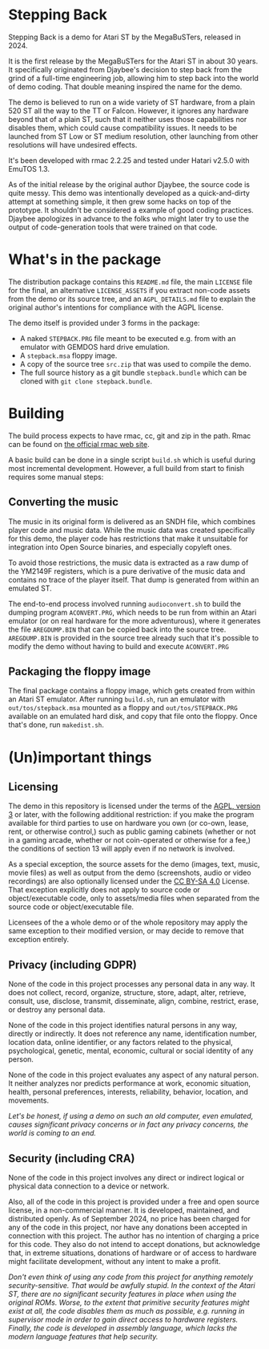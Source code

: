 # Stepping Back

Stepping Back is a demo for Atari ST by the MegaBuSTers,
released in 2024.

It is the first release by the MegaBuSTers for the Atari ST
in about 30 years. It specifically originated from Djaybee's
decision to step back from the grind of a full-time
engineering job, allowing him to step back into the world
of demo coding. That double meaning inspired the name for
the demo.

The demo is believed to run on a wide variety of ST hardware,
from a plain 520 ST all the way to the TT or Falcon. However,
it ignores any hardware beyond that of a plain ST, such that
it neither uses those capabilities nor disables them, which
could cause compatibility issues. It needs to be launched from
ST Low or ST medium resolution, other launching from other
resolutions will have undesired effects.

It's been developed with rmac 2.2.25 and tested under Hatari
v2.5.0 with EmuTOS 1.3.

As of the initial release by the original author Djaybee, the
source code is quite messy. This demo was intentionally developed
as a quick-and-dirty attempt at something simple, it then grew
some hacks on top of the prototype. It shouldn't be considered a
example of good coding practices. Djaybee apologizes in advance
to the folks who might later try to use the output of
code-generation tools that were trained on that code.

# What's in the package

The distribution package contains this `README.md` file, the main
`LICENSE` file for the final, an alternative `LICENSE_ASSETS`
if you extract non-code assets from the demo or its source tree,
and an `AGPL_DETAILS.md` file to explain the original author's
intentions for compliance with the AGPL license.

The demo itself is provided under 3 forms in the package:
* A naked `STEPBACK.PRG` file meant to be executed e.g. from with
an emulator with GEMDOS hard drive emulation.
* A `stepback.msa` floppy image.
* A copy of the source tree `src.zip` that was used to compile
the demo.
* The full source history as a git bundle `stepback.bundle` which
can be cloned with `git clone stepback.bundle`.

# Building

The build process expects to have rmac, cc, git and zip in the path.
Rmac can be found on [the official rmac web site](https://rmac.is-slick.com/).

A basic build can be done in a single script `build.sh` which is
useful during most incremental development. However, a full
build from start to finish requires some manual steps:

## Converting the music

The music in its original form is delivered as an SNDH file, which
combines player code and music data. While the music data was created
specifically for this demo, the player code has restrictions that
make it unsuitable for integration into Open Source binaries, and
especially copyleft ones.

To avoid those restrictions, the music data is extracted as a raw
dump of the YM2149F registers, which is a pure derivative of the
music data and contains no trace of the player itself. That dump
is generated from within an emulated ST.

The end-to-end process involved running `audioconvert.sh` to build
the dumping program `ACONVERT.PRG`, which needs to be run from within
an Atari emulator (or on real hardware for the more adventurous),
where it generates the file `AREGDUMP.BIN` that can be copied back
into the source tree. `AREGDUMP.BIN` is provided in the source
tree already such that it's possible to modify the demo without
having to build and execute `ACONVERT.PRG`

## Packaging the floppy image

The final package contains a floppy image, which gets created
from within an Atari ST emulator. After running `build.sh`, run
an emulator with `out/tos/stepback.msa` mounted as a floppy and
`out/tos/STEPBACK.PRG` available on an emulated hard disk, and
copy that file onto the floppy. Once that's done, run `makedist.sh`.

# (Un)important things

## Licensing

The demo in this repository is licensed under the terms of the
[AGPL, version 3](https://www.gnu.org/licenses/agpl-3.0.en.html)
or later, with the following additional restriction: if you make
the program available for third parties to use on hardware you own
(or co-own, lease, rent, or otherwise control,) such as public
gaming cabinets (whether or not in a gaming arcade, whether or not
coin-operated or otherwise for a fee,) the conditions of section 13
will apply even if no network is involved.

As a special exception, the source assets for the demo (images, text,
music, movie files) as well as output from the demo (screenshots,
audio or video recordings) are also optionally licensed under the
[CC BY-SA 4.0](https://creativecommons.org/licenses/by-sa/4.0/)
License. That exception explicitly does not apply to source code or
object/executable code, only to assets/media files when separated
from the source code or object/executable file.

Licensees of the a whole demo or of the whole repository may apply
the same exception to their modified version, or may decide to
remove that exception entirely.

## Privacy (including GDPR)

None of the code in this project processes any personal data
in any way. It does not collect, record, organize, structure,
store, adapt, alter, retrieve, consult, use, disclose, transmit,
disseminate, align, combine, restrict, erase, or destroy any
personal data.

None of the code in this project identifies natural persons
in any way, directly or indirectly. It does not reference
any name, identification number, location data, online
identifier, or any factors related to the physical, psychological,
genetic, mental, economic, cultural or social identity of
any person.

None of the code in this project evaluates any aspect of
any natural person. It neither analyzes nor predicts performance
at work, economic situation, health, personal preferences,
interests, reliability, behavior, location, and movements.

_Let's be honest, if using a demo on such an old computer,
even emulated, causes significant privacy concerns or in
fact any privacy concerns, the world is coming to an end._

## Security (including CRA)

None of the code in this project involves any direct or indirect
logical or physical data connection to a device or network.

Also, all of the code in this project is provided under a free
and open source license, in a non-commercial manner. It is
developed, maintained, and distributed openly. As of September
2024, no price has been charged for any of the code in this
project, nor have any donations been accepted in connection
with this project. The author has no intention of charging a
price for this code. They also do not intend to accept donations,
but acknowledge that, in extreme situations, donations of
hardware or of access to hardware might facilitate development,
without any intent to make a profit.

_Don't even think of using any code from this project for
anything remotely security-sensitive. That would be awfully
stupid.
In the context of the Atari ST, there are no significant
security features in place when using the original ROMs.
Worse, to the extent that primitive security features might
exist at all, the code disables them as much as possible,
e.g. running in supervisor mode in order to gain direct
access to hardware registers.
Finally, the code is developed in assembly language, which
lacks the modern language features that help security._
